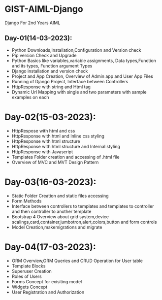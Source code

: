 # GIST-AIML-Django
Django For 2nd Years AIML

## Day-01(14-03-2023):
  - Python Downloads,Installation,Configuration and Version check
  - Pip version Check and Upgrade
  - Python Basics like variables,variable assignments, Data types,Function and its types, Function argument Types
  - Django installation and version check
  - Project and App Creation, Overview of Admin app and User App Files
  - Running of Django Project, Interface between Controllers
  - HttpResponse with string and Html tag
  - Dynamic Url Mapping with single and two parameters with sample examples on each

# Day-02(15-03-2023):
  - HttpRespose with html and css
  - HttpResponse with html and Inline css styling
  - HttpResponse with html structure
  - HttpResponse with html structure and Internal styling
  - HttpResponse with Javascript
  - Templates Folder creation and accessing of .html file
  - Overview of MVC and MVT Design Pattern

# Day-03(16-03-2023):
  - Static Folder Creation and static files accessing
  - Form Methods
  - Interface between controllers to templates and templates to controller and then controller to another template
  - Bootstrap 4 Overview about grid system,device scalings,card,container,jumbotron,alert,colors,button and form controls
  - Model Creation,makemigrations and migrate

# Day-04(17-03-2023):
  - ORM Overview,ORM Queries and CRUD Operation for User table
  - Template Blocks
  - Superuser Creation
  - Roles of Users
  - Forms Concept for exisiting model
  - Widgets Concept
  - User Registration and Authorization

